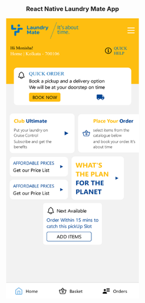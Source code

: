 <div align="center">
  <h3 align="center">React Native Laundry Mate App</h3>
</div>

<p align="center">
  <img src="assets/demo.png" width="360" height="760">
</p>

